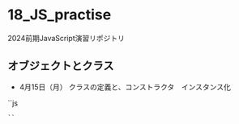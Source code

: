 # 18_JS_practise
 2024前期JavaScript演習リポジトリ

## オブジェクトとクラス

- 4月15日（月）
クラスの定義と、コンストラクタ　インスタンス化

``js
<script>
        // オブジェクトの定義
        const parson = {
            // プロパティ
            name: "", //""は空文字といってデータが何もない文字列を意味しています。
            age: 0, // メソッド
            information: function () {
                return "名前：" + this.name + "\n年齢：" + this.age;
            },
        };

        // プロパティの値を代入
        parson.name = "山田太郎";
        parson.age = 18;

        // 情報の開示
        const info = parson.information();
        console.log(info);

        const dict = { apple: "りんご", banana: "バナナ", orange: "オレンジ" };

        console.log(dict.apple);
        console.log(dict["apple"]);//ブランケット記法の場合は、文字列で

        //内容を変更する
        dict.apple = "林檎";
        console.log(dict);

        //ぶどうを加える
        dict.grepe = "ぶどう";//無いキーを設定するとあたら新しく加わる
        console.log(dict);

        //オブジェクトの要素を削除する
        delete dict.orange;
        console.log(dict);

    </script>
    ``